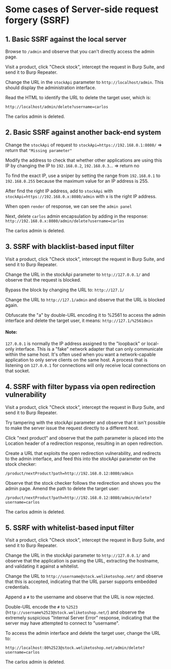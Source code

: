 # Some cases of Server-side request forgery (SSRF)

## 1. Basic SSRF against the local server

Browse to `/admin` and observe that you can't directly access the admin page.

Visit a product, click "Check stock", intercept the request in Burp Suite, and send it to Burp Repeater.

Change the URL in the `stockApi` parameter to `http://localhost/admin`. This should display the administration interface.

Read the HTML to identify the URL to delete the target user, which is:

`http://localhost/admin/delete?username=carlos`

The carlos admin is deleted.

## 2. Basic SSRF against another back-end system

Change the `stockApi` of request to `stockApi=https://192.168.0.1:8080/` => return that `"Missing parameter"`

Modify the address to check that whether other applications are using this IP by changing the IP to `192.168.0.2`, `192.168.0.3`... => return no

To find the exact IP, use a sniper by setting the range from `192.168.0.1` to `192.168.0.255` because the maximum value for an IP address is 255.

After find the right IP address, add to `stockApi` with `stockApi=https://192.168.0.x:8080/admin` with x is the right IP address.

When open `render` of response, we can see the `admin panel`

Next, delete `carlos` admin encapsulation by adding in the response: `http://192.168.0.x:8080/admin/delete?username=carlos`

The carlos admin is deleted.

## 3. SSRF with blacklist-based input filter

Visit a product, click "Check stock", intercept the request in Burp Suite, and send it to Burp Repeater.

Change the URL in the stockApi parameter to `http://127.0.0.1/` and observe that the request is blocked. 

Bypass the block by changing the URL to: `http://127.1/`

Change the URL to `http://127.1/admin` and observe that the URL is blocked again.

Obfuscate the "a" by double-URL encoding it to %2561 to access the admin interface and delete the target user, it means: `http://127.1/%2561dmin`

#### Note: 
`127.0.0.1` is normally the IP address assigned to the "loopback" or local-only interface. This is a "fake" network adapter that can only communicate within the same host. It's often used when you want a network-capable application to only serve clients on the same host. A process that is listening on `127.0.0.1` for connections will only receive local connections on that socket.

## 4. SSRF with filter bypass via open redirection vulnerability

Visit a product, click "Check stock", intercept the request in Burp Suite, and send it to Burp Repeater.

Try tampering with the stockApi parameter and observe that it isn't possible to make the server issue the request directly to a different host.

Click "next product" and observe that the path parameter is placed into the Location header of a redirection response, resulting in an open redirection.

Create a URL that exploits the open redirection vulnerability, and redirects to the admin interface, and feed this into the stockApi parameter on the stock checker:

`/product/nextProduct?path=http://192.168.0.12:8080/admin`

Observe that the stock checker follows the redirection and shows you the admin page.
Amend the path to delete the target user:

`/product/nextProduct?path=http://192.168.0.12:8080/admin/delete?username=carlos`

The carlos admin is deleted.

## 5. SSRF with whitelist-based input filter

Visit a product, click "Check stock", intercept the request in Burp Suite, and send it to Burp Repeater.

Change the URL in the stockApi parameter to `http://127.0.0.1/` and observe that the application is parsing the URL, extracting the hostname, and validating it against a whitelist.

Change the URL to `http://username@stock.weliketoshop.net/` and observe that this is accepted, indicating that the URL parser supports embedded credentials.

Append a `#` to the username and observe that the URL is now rejected.

Double-URL encode the `#` to `%2523` (`http://username%2523@stock.weliketoshop.net/`) and observe the extremely suspicious "Internal Server Error" response, indicating that the server may have attempted to connect to "username".

To access the admin interface and delete the target user, change the URL to:

`http://localhost:80%2523@stock.weliketoshop.net/admin/delete?username=carlos`

The carlos admin is deleted.

